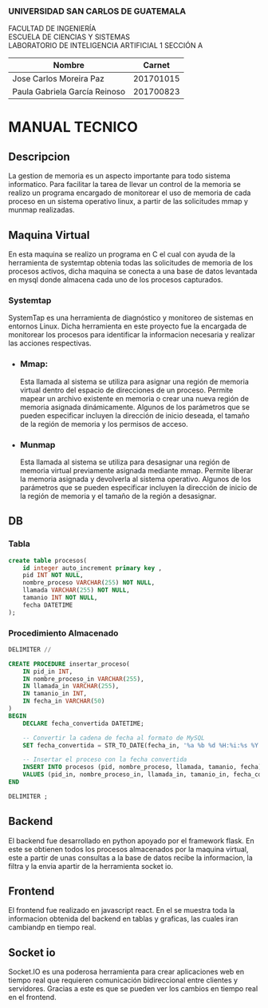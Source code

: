 
### UNIVERSIDAD SAN CARLOS DE GUATEMALA
FACULTAD DE INGENIERÍA  
ESCUELA DE CIENCIAS Y SISTEMAS  
LABORATORIO DE INTELIGENCIA ARTIFICIAL 1
SECCIÓN A

|  Nombre | Carnet  |
| ------------ | ------------ |
| Jose Carlos Moreira Paz | 201701015 |
| Paula Gabriela García Reinoso | 201700823 |

# MANUAL TECNICO
## Descripcion
La gestion de memoria es un aspecto importante para todo sistema informatico. Para facilitar la tarea de llevar un control de la memoria se realizo un programa encargado de monitorear el uso de memoria de cada proceso en un sistema operativo linux, a partir de las solicitudes mmap y munmap realizadas. 

## Maquina Virtual
En esta maquina se realizo un programa en C el cual con ayuda de la herramienta de systemtap obtenia todas las solicitudes de memoria de los procesos activos, dicha maquina se conecta a una base de datos levantada en mysql donde almacena cada uno de los procesos capturados.


### Systemtap
SystemTap es una herramienta de diagnóstico y monitoreo de sistemas en entornos Linux. Dicha herramienta en este proyecto fue la encargada de monitorear los procesos para identificar la informacion necesaria y realizar las acciones respectivas.

- ### Mmap:
    Esta llamada al sistema se utiliza para asignar una región de memoria virtual dentro del espacio de direcciones de un proceso. Permite mapear un archivo existente en memoria o crear una nueva región de memoria asignada dinámicamente. Algunos de los parámetros que se pueden especificar incluyen la dirección de inicio deseada, el tamaño de la región de memoria y los permisos de acceso.

- ### Munmap
    Esta llamada al sistema se utiliza para desasignar una región de memoria virtual previamente asignada mediante mmap. Permite liberar la memoria asignada y devolverla al sistema operativo. Algunos de los parámetros que se pueden especificar incluyen la dirección de inicio de la región de memoria y el tamaño de la región a desasignar.
## DB
### Tabla
```sql
create table procesos(
	id integer auto_increment primary key ,
    pid INT NOT NULL,
    nombre_proceso VARCHAR(255) NOT NULL,
    llamada VARCHAR(255) NOT NULL,
    tamanio INT NOT NULL,
    fecha DATETIME
);
```
### Procedimiento Almacenado
```sql
DELIMITER //

CREATE PROCEDURE insertar_proceso(
    IN pid_in INT,
    IN nombre_proceso_in VARCHAR(255),
    IN llamada_in VARCHAR(255),
    IN tamanio_in INT,
    IN fecha_in VARCHAR(50)
)
BEGIN
    DECLARE fecha_convertida DATETIME;

    -- Convertir la cadena de fecha al formato de MySQL
    SET fecha_convertida = STR_TO_DATE(fecha_in, '%a %b %d %H:%i:%s %Y');

    -- Insertar el proceso con la fecha convertida
    INSERT INTO procesos (pid, nombre_proceso, llamada, tamanio, fecha) 
    VALUES (pid_in, nombre_proceso_in, llamada_in, tamanio_in, fecha_convertida);
END 

DELIMITER ; 
```

## Backend

El backend fue desarrollado  en python apoyado por el framework flask. En este se obtienen todos los procesos almacenados por la maquina virtual, este a partir de unas consultas a la base de datos recibe la informacion, la filtra y la envia apartir de la herramienta socket io.

## Frontend
El frontend fue realizado en javascript react. En el se muestra toda la informacion obtenida del backend en tablas y graficas, las cuales iran cambiandp en tiempo real.

## Socket io
Socket.IO es una poderosa herramienta para crear aplicaciones web en tiempo real que requieren comunicación bidireccional entre clientes y servidores. Gracias a este es que se pueden ver los cambios en tiempo real en el frontend.
